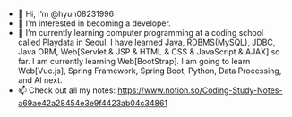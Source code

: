 - 👋 Hi, I’m @hyun08231996
- 👀 I’m interested in becoming a developer.
- 🌱 I’m currently learning computer programming at a coding school called Playdata in Seoul. I have learned Java, RDBMS(MySQL), JDBC, Java ORM, Web[Servlet & JSP & HTML & CSS & JavaScript & AJAX] so far. I am currently learning Web[BootStrap]. I am going to learn Web[Vue.js], Spring Framework, Spring Boot, Python, Data Processing, and AI next.
- 📫 Check out all my notes: https://www.notion.so/Coding-Study-Notes-a69ae42a28454e3e9f4423ab04c34861

<!---
hyun08231996/hyun08231996 is a ✨ special ✨ repository because its `README.md` (this file) appears on your GitHub profile.
You can click the Preview link to take a look at your changes.
--->

